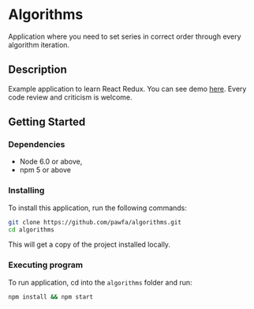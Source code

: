 # Algorithms
Application where you need to set series in correct order through every algorithm iteration.

## Description

Example application to learn React Redux. You can see demo [here](http://algorithms.pawfa.usermd.net/). Every code review and criticism is welcome.


## Getting Started

### Dependencies

- Node 6.0 or above,
- npm 5 or above

### Installing

To install this application, run the following commands:
```bash
git clone https://github.com/pawfa/algorithms.git
cd algorithms
```
This will get a copy of the project installed locally.

### Executing program
To run application, cd into the `algorithms` folder and run:
 
```bash
npm install && npm start
```